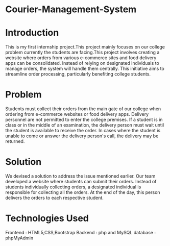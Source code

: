 # Courier-Management-System
# Introduction
   This is my first internship project.This project mainly focuses on our college problem currently the students are facing.This project involves creating a website where orders from various e-commerce sites and food delivery apps can be consolidated. Instead of relying on designated individuals to manage orders, the system will handle them centrally. This initiative aims to streamline order processing, particularly benefiting college students.

# Problem 
   Students must collect their orders from the main gate of our college when ordering from e-commerce websites or food delivery apps. Delivery personnel are not permitted to enter the college premises. If a student is in class or in the middle of an examination, the delivery person must wait until the student is available to receive the order. In cases where the student is unable to come or answer the delivery person's call, the delivery may be returned.
   
# Solution 
 We devised a solution to address the issue mentioned earlier. Our team developed a website where students can submit their orders. Instead of students individually collecting orders, a designated individual is responsible for collecting all the orders. At the end of the day, this person delivers the orders to each respective student.

# Technologies Used
Frontend : HTML5,CSS,Bootstrap
Backend  : php and MySQL
database : phpMyAdmin
